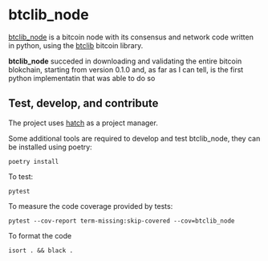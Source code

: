 # btclib_node

[btclib_node](https://github.com/btclib-org/btclib_node) is a bitcoin node with its consensus and network code written in python, using the [btclib](https://github.com/btclib-org/btclib) bitcoin library.

**btclib_node** succeded in downloading and validating the entire bitcoin blokchain, starting from version 0.1.0 and, as far as I can tell, is the first python implementatin that was able to do so

## Test, develop, and contribute

The project uses [hatch](https://hatch.pypa.io/latest/) as a project manager.

Some additional tools are required to develop and test btclib_node, they can be installed using poetry:

    poetry install

To test:

    pytest

To measure the code coverage provided by tests:

    pytest --cov-report term-missing:skip-covered --cov=btclib_node

To format the code

    isort . && black .
